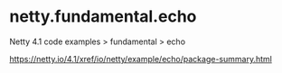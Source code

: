 # netty.fundamental.echo
Netty 4.1 code examples > fundamental > echo

https://netty.io/4.1/xref/io/netty/example/echo/package-summary.html
